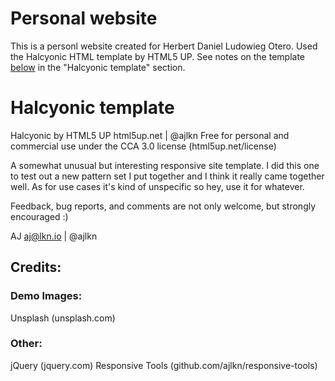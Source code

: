 # Personal website

This is a personl website created for Herbert Daniel Ludowieg Otero.
Used the Halcyonic HTML template by HTML5 UP. See notes on the template
[below](#halcyonic-temp) in the "Halcyonic template" section.

# Halcyonic template <a id="halcyonic-temp"></a>

Halcyonic by HTML5 UP
html5up.net | @ajlkn
Free for personal and commercial use under the CCA 3.0 license
(html5up.net/license)


A somewhat unusual but interesting responsive site template. I did this
one to test out a new pattern set I put together and I think it really
came together well. As for use cases it's kind of unspecific so hey, use
it for whatever.

Feedback, bug reports, and comments are not only welcome, but strongly
encouraged :)

AJ
aj@lkn.io | @ajlkn


## Credits:

### Demo Images:

Unsplash (unsplash.com)

### Other:

jQuery (jquery.com)
Responsive Tools (github.com/ajlkn/responsive-tools)

